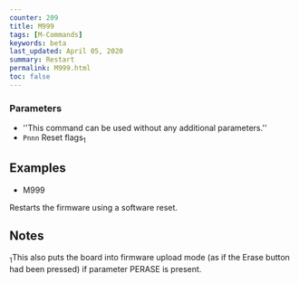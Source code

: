 ```yaml
---
counter: 209
title: M999
tags: [M-Commands] 
keywords: beta 
last_updated: April 05, 2020 
summary: Restart 
permalink: M999.html
toc: false 
---
```



### Parameters

* ''This command can be used without any additional parameters.''
* `Pnnn` Reset flags<sub>1</sub>

## Examples

* M999

Restarts the firmware using a software reset.

## Notes

<sub>1</sub>This also puts the board into firmware upload mode (as if the Erase button had been pressed) if parameter PERASE is present.

